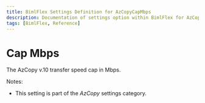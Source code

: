 ```yaml
---
title: BimlFlex Settings Definition for AzCopyCapMbps
description: Documentation of settings option within BimlFlex for AzCopyCapMbps
tags: [BimlFlex, Reference]
---
```


# Cap Mbps

The AzCopy v.10 transfer speed cap in Mbps.

Notes:

* This setting is part of the *AzCopy* settings category.

